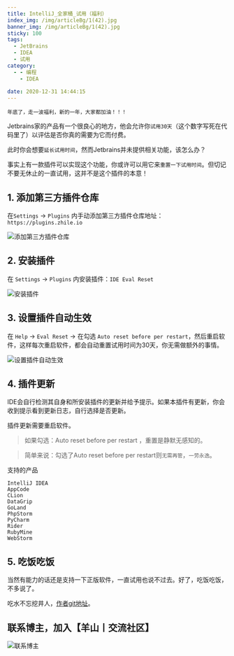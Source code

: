 ```yaml
---
title: IntelliJ_全家桶_试用（福利）
index_img: /img/articleBg/1(42).jpg
banner_img: /img/articleBg/1(42).jpg
sticky: 100
tags:
  - JetBrains
  - IDEA
  - 试用
category:
  - - 编程
    - IDEA
 
date: 2020-12-31 14:44:15
---
```


`年底了，走一波福利，新的一年，大家都加油！！！`

Jetbrains家的产品有一个很良心的地方，他会允许你`试用30天`（这个数字写死在代码里了）以评估是否你真的需要为它而付费。

此时你会想要`延长试用时间`，然而Jetbrains并未提供相关功能，该怎么办？

事实上有一款插件可以实现这个功能，你或许可以用它来`重置一下试用时间`。但切记不要无休止的一直试用，这并不是这个插件的本意！

<!-- more -->

## 1. 添加第三方插件仓库

在`Settings` -> `Plugins` 内手动添加第三方插件仓库地址：`https://plugins.zhile.io`

![添加第三方插件仓库](/img/articleContent/IntelliJ_试用/1.png)

## 2. 安装插件

在 `Settings` -> `Plugins` 内安装插件：`IDE Eval Reset`

![安装插件](/img/articleContent/IntelliJ_试用/2.png)

## 3. 设置插件自动生效

在 `Help` -> `Eval Reset` -> 在勾选 `Auto reset before per restart`，然后重启软件，这样每次重启软件，都会自动重置试用时间为30天，你无需做额外的事情。

![设置插件自动生效](/img/articleContent/IntelliJ_试用/3.png)

## 4. 插件更新

IDE会自行检测其自身和所安装插件的更新并给予提示。如果本插件有更新，你会收到提示看到更新日志，自行选择是否更新。

插件更新需要重启软件。

> 如果勾选：Auto reset before per restart ，重置是静默无感知的。

> 简单来说：勾选了Auto reset before per restart则`无需再管`，`一劳永逸`。

支持的产品

```
IntelliJ IDEA
AppCode
CLion
DataGrip
GoLand
PhpStorm
PyCharm
Rider
RubyMine
WebStorm
```

## 5. 吃饭吃饭

当然有能力的话还是支持一下正版软件，一直试用也说不过去。好了，吃饭吃饭，不多说了。

吃水不忘挖井人，[作者git地址](https://gitee.com/pengzhile/ide-eval-resetter)。

## 联系博主，加入【羊山丨交流社区】
![联系博主](/img/icon/wechatFindMe.png)